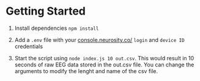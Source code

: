 # Getting Started

1. Install dependencies `npm install`

2. Add a `.env` file with your [console.neurosity.co/](https://console.neurosity.co/) `login` and `device ID` credentials

3. Start the script using `node index.js 10 out.csv`. This would result in 10 seconds of raw EEG data stored in the out.csv file. You can change the arguments to modify the lenght and name of the csv file.